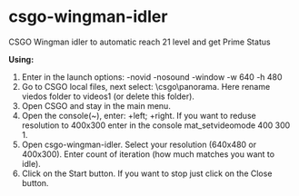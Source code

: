 # csgo-wingman-idler
CSGO Wingman idler to automatic reach 21 level and get Prime Status

<b>Using:</b>
1. Enter in the launch options: -novid -nosound -window -w 640 -h 480
2. Go to CSGO local files, next select: \csgo\panorama. Here rename viedos folder to videos1 (or delete this folder).
3. Open CSGO and stay in the main menu.
4. Open the console(~), enter: +left; +right. If you want to reduse resolution to 400x300 enter in the console mat_setvideomode 400 300 1.
5. Open csgo-wingman-idler. Select your resolution (640x480 or 400x300). Enter count of iteration (how much matches you want to idle).
6. Click on the Start button. If you want to stop just click on the Close button.
